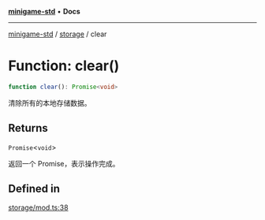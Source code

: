 [**minigame-std**](../../../README.md) • **Docs**

***

[minigame-std](../../../README.md) / [storage](../README.md) / clear

# Function: clear()

```ts
function clear(): Promise<void>
```

清除所有的本地存储数据。

## Returns

`Promise`\<`void`\>

返回一个 Promise，表示操作完成。

## Defined in

[storage/mod.ts:38](https://github.com/JiangJie/minigame-std/blob/541deb559aa54bb90a9c59ed9d62e2fa15307533/src/std/storage/mod.ts#L38)
